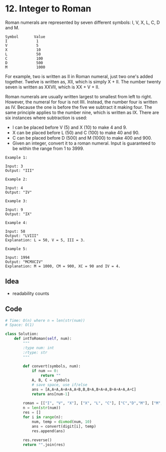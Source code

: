 # 12. Integer to Roman


Roman numerals are represented by seven different symbols: I, V, X, L, C, D and M.

	Symbol       Value
	I             1
	V             5
	X             10
	L             50
	C             100
	D             500
	M             1000

For example, two is written as II in Roman numeral, just two one's added together. Twelve is written as, XII, which is simply X + II. The number twenty seven is written as XXVII, which is XX + V + II.

Roman numerals are usually written largest to smallest from left to right. However, the numeral for four is not IIII. Instead, the number four is written as IV. Because the one is before the five we subtract it making four. The same principle applies to the number nine, which is written as IX. There are six instances where subtraction is used:

* I can be placed before V (5) and X (10) to make 4 and 9. 
* X can be placed before L (50) and C (100) to make 40 and 90. 
* C can be placed before D (500) and M (1000) to make 400 and 900.
* Given an integer, convert it to a roman numeral. Input is guaranteed to be within the range from 1 to 3999.

```
Example 1:

Input: 3
Output: "III"
```

```
Example 2:

Input: 4
Output: "IV"
```

```
Example 3:

Input: 9
Output: "IX"
```
```
Example 4:

Input: 58
Output: "LVIII"
Explanation: L = 50, V = 5, III = 3.
```
```
Example 5:

Input: 1994
Output: "MCMXCIV"
Explanation: M = 1000, CM = 900, XC = 90 and IV = 4.
```

## Idea

* readability counts 

## Code 

``` python 
# Time: O(n) where n = len(str(num))
# Space: O(1)

class Solution:
    def intToRoman(self, num):
        """
        :type num: int
        :rtype: str
        """
        
        def convert(symbols, num):
            if num == 0:
                return ""
            A, B, C = symbols
            # save space, use if/else
            ans = [A,A+A,A+A+A,A+B,B,B+A,B+A+A,B+A+A+A,A+C]  
            return ans[num-1]
        
        roman = [["I", "V", "X"], ["X", "L", "C"], ["C","D","M"], ["M","",""]]          
        n = len(str(num)) 
        res = []
        for i in range(n):
            num, temp = divmod(num, 10)
            ans = convert(digit[i], temp)
            res.append(ans)
            
        res.reverse()
        return "".join(res) 
```